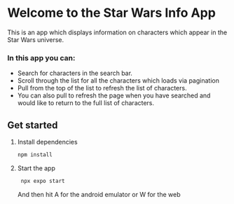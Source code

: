 # Welcome to the Star Wars Info App

This is an app which displays information on characters which appear in the Star Wars universe.

### In this app you can:
- Search for characters in the search bar.
- Scroll through the list for all the characters which loads via pagination
- Pull from the top of the list to refresh the list of characters.
- You can also pull to refresh the page when you have searched and would like to return to the full list of characters.


## Get started

1. Install dependencies

   ```bash
   npm install
   ```

2. Start the app

   ```bash
    npx expo start
   ```
   And then hit A for the android emulator or W for the web
